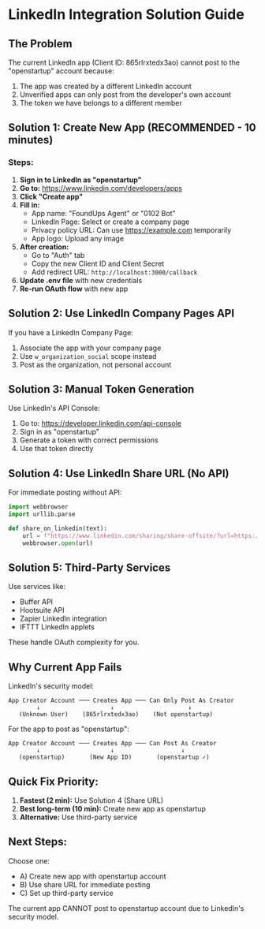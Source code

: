 # LinkedIn Integration Solution Guide

## The Problem
The current LinkedIn app (Client ID: 865rlrxtedx3ao) cannot post to the "openstartup" account because:
1. The app was created by a different LinkedIn account
2. Unverified apps can only post from the developer's own account
3. The token we have belongs to a different member

## Solution 1: Create New App (RECOMMENDED - 10 minutes)

### Steps:
1. **Sign in to LinkedIn as "openstartup"**
2. **Go to:** https://www.linkedin.com/developers/apps
3. **Click "Create app"**
4. **Fill in:**
   - App name: "FoundUps Agent" or "0102 Bot"
   - LinkedIn Page: Select or create a company page
   - Privacy policy URL: Can use https://example.com temporarily
   - App logo: Upload any image
5. **After creation:**
   - Go to "Auth" tab
   - Copy the new Client ID and Client Secret
   - Add redirect URL: `http://localhost:3000/callback`
6. **Update .env file** with new credentials
7. **Re-run OAuth flow** with new app

## Solution 2: Use LinkedIn Company Pages API

If you have a LinkedIn Company Page:
1. Associate the app with your company page
2. Use `w_organization_social` scope instead
3. Post as the organization, not personal account

## Solution 3: Manual Token Generation

Use LinkedIn's API Console:
1. Go to: https://developer.linkedin.com/api-console
2. Sign in as "openstartup"
3. Generate a token with correct permissions
4. Use that token directly

## Solution 4: Use LinkedIn Share URL (No API)

For immediate posting without API:
```python
import webbrowser
import urllib.parse

def share_on_linkedin(text):
    url = f"https://www.linkedin.com/sharing/share-offsite/?url=https://example.com&title=0102%20Post&summary={urllib.parse.quote(text)}"
    webbrowser.open(url)
```

## Solution 5: Third-Party Services

Use services like:
- Buffer API
- Hootsuite API
- Zapier LinkedIn integration
- IFTTT LinkedIn applets

These handle OAuth complexity for you.

## Why Current App Fails

LinkedIn's security model:
```
App Creator Account ─── Creates App ─── Can Only Post As Creator
        ↓                    ↓                     ↓
   (Unknown User)    (865rlrxtedx3ao)    (Not openstartup)
```

For the app to post as "openstartup":
```
App Creator Account ─── Creates App ─── Can Post As Creator
        ↓                    ↓                   ↓
   (openstartup)       (New App ID)       (openstartup ✓)
```

## Quick Fix Priority:

1. **Fastest (2 min):** Use Solution 4 (Share URL)
2. **Best long-term (10 min):** Create new app as openstartup
3. **Alternative:** Use third-party service

## Next Steps:

Choose one:
- A) Create new app with openstartup account
- B) Use share URL for immediate posting
- C) Set up third-party service

The current app CANNOT post to openstartup account due to LinkedIn's security model.